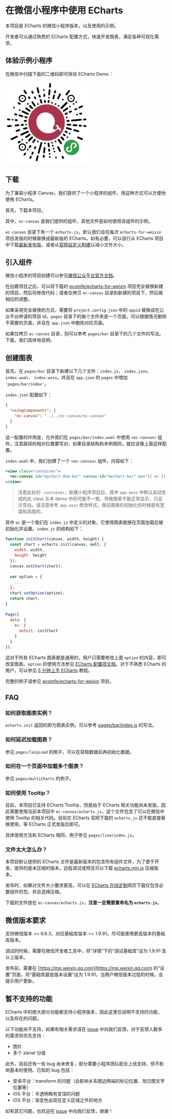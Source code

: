 # 在微信小程序中使用 ECharts

本项目是 ECharts 的微信小程序版本，以及使用的示例。

开发者可以通过熟悉的 ECharts 配置方式，快速开发图表，满足各种可视化需求。

## 体验示例小程序

在微信中扫描下面的二维码即可体验 ECharts Demo：

![ECharts Demo](img/weixin-app.jpg)

## 下载

为了兼容小程序 Canvas，我们提供了一个小程序的组件，用这种方式可以方便地使用 ECharts。

首先，下载本项目。

其中，`ec-canvas` 是我们提供的组件，其他文件是如何使用该组件的示例。

`ec-canvas` 目录下有一个 `echarts.js`，默认我们会在每次 `echarts-for-weixin` 项目发版的时候替换成最新版的 ECharts。如有必要，可以自行从 ECharts 项目中下载[最新发布版](https://github.com/ecomfe/echarts/releases)，或者从[官网自定义构建](http://echarts.baidu.com/builder.html)以减小文件大小。

## 引入组件

微信小程序的项目创建可以参见[微信公众平台官方文档](https://mp.weixin.qq.com/debug/wxadoc/dev/quickstart/basic/getting-started.html)。

在创建项目之后，可以将下载的 [ecomfe/echarts-for-weixin](https://github.com/ecomfe/echarts-for-weixin) 项目完全替换新建的项目，然后将修改代码；或者仅拷贝 `ec-canvas` 目录到新建的项目下，然后做相应的调整。

如果采用完全替换的方式，需要将 `project.config.json` 中的 `appid` 替换成在公众平台申请的项目 id。`pages` 目录下的每个文件夹是一个页面，可以根据情况删除不需要的页面，并且在 `app.json` 中删除对应页面。

如果仅拷贝 `ec-canvas` 目录，则可以参考 `pages/bar` 目录下的几个文件的写法。下面，我们具体地说明。


## 创建图表

首先，在 `pages/bar` 目录下新建以下几个文件：`index.js`、 `index.json`、 `index.wxml`、 `index.wxss`。并且在 `app.json` 的 `pages` 中增加 `'pages/bar/index'`。

`index.json` 配置如下：

```json
{
  "usingComponents": {
    "ec-canvas": "../../ec-canvas/ec-canvas"
  }
}
```

这一配置的作用是，允许我们在 `pages/bar/index.wxml` 中使用 `<ec-canvas>` 组件。注意路径的相对位置要写对，如果目录结构和本例相同，就应该像上面这样配置。

`index.wxml` 中，我们创建了一个 `<ec-canvas>` 组件，内容如下：

```xml
<view class="container">
  <ec-canvas id="mychart-dom-bar" canvas-id="mychart-bar" ec="{{ ec }}"></ec-canvas>
</view>
```

> 注意此处的 `.container`，新建小程序项目后，其中 `app.wxss` 中默认自动生成的此 class 与本 demo 中的可能不一致，导致图表不能正常显示，只显示空白。请注意参考 `app.wxss` 修改样式，保证图表的初始化的时候是有宽度和高度的。

其中 `ec` 是一个我们在 `index.js` 中定义的对象，它使得图表能够在页面加载后被初始化并设置。`index.js` 的结构如下：

```js
function initChart(canvas, width, height) {
  const chart = echarts.init(canvas, null, {
    width: width,
    height: height
  });
  canvas.setChart(chart);

  var option = {
    ...
  };
  chart.setOption(option);
  return chart;
}

Page({
  data: {
    ec: {
      onInit: initChart
    }
  }
});
```

这对于所有 ECharts 图表都是通用的，用户只需要修改上面 `option` 的内容，即可改变图表。`option` 的使用方法参见 [ECharts 配置项文档](http://echarts.baidu.com/option.html)。对于不熟悉 ECharts 的用户，可以参见 [5 分钟上手 ECharts](http://echarts.baidu.com/tutorial.html#5%20%E5%88%86%E9%92%9F%E4%B8%8A%E6%89%8B%20ECharts) 教程。

完整的例子请参见 [ecomfe/echarts-for-weixin](https://github.com/ecomfe/echarts-for-weixin) 项目。

## FAQ
### 如何获取图表实例？

`echarts.init` 返回的即为图表实例，可以参考 [pages/bar/index.js](/blob/master/pages/bar/index.js) 的写法。

### 如何延迟加载图表？

参见 `pages/lazyLoad` 的例子，可以在获取数据后再初始化数据。

### 如何在一个页面中加载多个图表？

参见 `pages/multiCharts` 的例子。

### 如何使用 Tooltip？

目前，本项目已支持 ECharts Tooltip，但是由于 ECharts 相关功能尚未发版，因此需要使用当前本项目中 `ec-canvas/echarts.js`，这个文件包含了可以在微信中使用 Tooltip 的相关代码。目前在 ECharts 官网下载的 `echarts.js` 还不能直接替换使用，等 ECharts 正式发版后即可。

具体使用方法和 ECharts 相同，例子参见 `pages/line/index.js`。

### 文件太大怎么办？

本项目默认提供的 ECharts 文件是最新版本的包含所有组件文件，为了便于开发，提供的是未压缩的版本。远程调试或预览可以下载 [echarts.min.js](https://github.com/apache/incubator-echarts/blob/master/dist/echarts.min.js) 压缩版本。

发布时，如果对文件大小要求更高，可以在 [ECharts 在线定制](http://echarts.baidu.com/builder.html)网页下载仅包含必要组件的包，并且选择压缩。

下载的文件放在 `ec-canvas/echarts.js`，**注意一定需要重命名为 `echarts.js`**。

## 微信版本要求

支持微信版本 >= 6.6.3，对应基础库版本 >= 1.9.91。尽可能使用更高版本的基础库版本。

调试的时候，需要在微信开发者工具中，将“详情”下的“调试基础库”设为 1.9.91 及以上版本。

发布前，需要在 [https://mp.weixin.qq.com](https://mp.weixin.qq.com) 的“设置”页面，将“基础库最低版本设置”设为 1.9.91。当用户微信版本过低的时候，会提示用户更新。


## 暂不支持的功能

ECharts 中的绝大部分功能都支持小程序版本，因此这里仅说明不支持的功能，以及存在的问题。

以下功能尚不支持，如果有相关需求请在 [issue](https://github.com/ecomfe/echarts-for-weixin/issues) 中向我们反馈，对于反馈人数多的需求将优先支持：

- 图片
- 多个 zlevel 分层

此外，目前还有一些 bug 尚未修复，部分需要小程序团队配合上线支持，但不影响基本的使用。已知的 bug 包括：

- 安卓平台：transform 的问题（会影响关系图边两端的标记位置、旭日图文字位置等）
- iOS 平台：半透明略有变深的问题
- iOS 平台：渐变色出现在定义区域之外的地方

如有其它问题，也欢迎在 [issue](https://github.com/ecomfe/echarts-for-weixin/issues) 中向我们反馈，谢谢！
